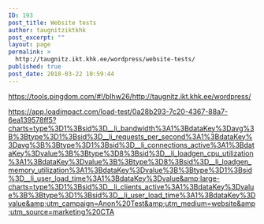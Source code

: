 ```yaml
---
ID: 193
post_title: Website tests
author: taugnitziktkhk
post_excerpt: ""
layout: page
permalink: >
  http://taugnitz.ikt.khk.ee/wordpress/website-tests/
published: true
post_date: 2018-03-22 10:59:44
---
```

https://tools.pingdom.com/#!/bIhw26/http://taugnitz.ikt.khk.ee/wordpress/

https://app.loadimpact.com/load-test/0a28b293-7c20-4367-88a7-6ea139578ff5?charts=type%3D1%3Bsid%3D__li_bandwidth%3A1%3BdataKey%3Davg%3B%3Btype%3D1%3Bsid%3D__li_requests_per_second%3A1%3BdataKey%3Davg%3B%3Btype%3D1%3Bsid%3D__li_connections_active%3A1%3BdataKey%3Dvalue%3B%3Btype%3D8%3Bsid%3D__li_loadgen_cpu_utilization%3A1%3BdataKey%3Dvalue%3B%3Btype%3D8%3Bsid%3D__li_loadgen_memory_utilization%3A1%3BdataKey%3Dvalue%3B%3Btype%3D1%3Bsid%3D__li_user_load_time%3A1%3BdataKey%3Dvalue&amp;large-charts=type%3D1%3Bsid%3D__li_clients_active%3A1%3BdataKey%3Dvalue%3B%3Btype%3D1%3Bsid%3D__li_user_load_time%3A1%3BdataKey%3Dvalue&amp;utm_campaign=Anon%20Test&amp;utm_medium=website&amp;utm_source=marketing%20CTA

&nbsp;